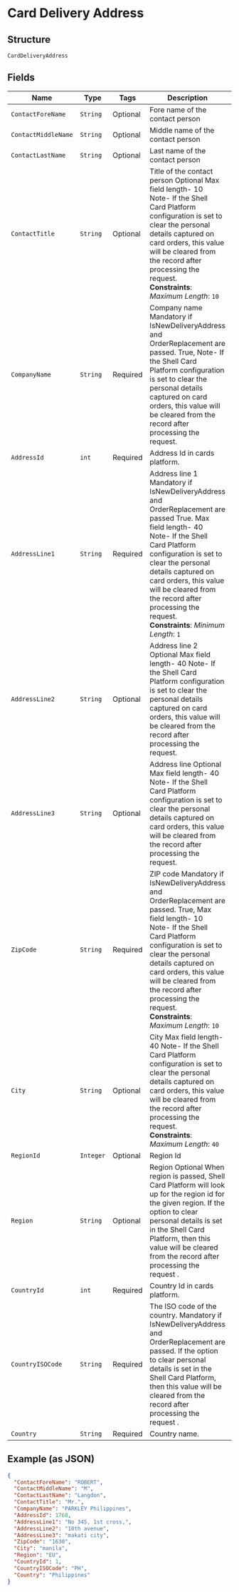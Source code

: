 
# Card Delivery Address

## Structure

`CardDeliveryAddress`

## Fields

| Name | Type | Tags | Description | Getter | Setter |
|  --- | --- | --- | --- | --- | --- |
| `ContactForeName` | `String` | Optional | Fore name of the contact person | String getContactForeName() | setContactForeName(String contactForeName) |
| `ContactMiddleName` | `String` | Optional | Middle name of the contact person | String getContactMiddleName() | setContactMiddleName(String contactMiddleName) |
| `ContactLastName` | `String` | Optional | Last name of the contact person | String getContactLastName() | setContactLastName(String contactLastName) |
| `ContactTitle` | `String` | Optional | Title of the contact person Optional Max field length- 10 Note- If the Shell Card Platform configuration is set to clear the personal details captured on card orders, this value will be cleared from the record after processing the request.<br>**Constraints**: *Maximum Length*: `10` | String getContactTitle() | setContactTitle(String contactTitle) |
| `CompanyName` | `String` | Required | Company name Mandatory if IsNewDeliveryAddress and OrderReplacement are passed. True, Note- If the Shell Card Platform configuration is set to clear the personal details captured on card orders, this value will be cleared from the record after processing the request. | String getCompanyName() | setCompanyName(String companyName) |
| `AddressId` | `int` | Required | Address Id in cards platform. | int getAddressId() | setAddressId(int addressId) |
| `AddressLine1` | `String` | Required | Address line 1 Mandatory if IsNewDeliveryAddress and OrderReplacement are passed True. Max field length- 40 Note- If the Shell Card Platform configuration is set to clear the personal details captured on card orders, this value will be cleared from the record after processing the request.<br>**Constraints**: *Minimum Length*: `1` | String getAddressLine1() | setAddressLine1(String addressLine1) |
| `AddressLine2` | `String` | Optional | Address line 2 Optional Max field length- 40 Note- If the Shell Card Platform configuration is set to clear the personal details captured on card orders, this value will be cleared from the record after processing the request. | String getAddressLine2() | setAddressLine2(String addressLine2) |
| `AddressLine3` | `String` | Optional | Address line Optional Max field length- 40 Note- If the Shell Card Platform configuration is set to clear the personal details captured on card orders, this value will be cleared from the record after processing the request. | String getAddressLine3() | setAddressLine3(String addressLine3) |
| `ZipCode` | `String` | Required | ZIP code Mandatory if IsNewDeliveryAddress and OrderReplacement are passed. True, Max field length- 10 Note- If the Shell Card Platform configuration is set to clear the personal details captured on card orders, this value will be cleared from the record after processing the request.<br>**Constraints**: *Maximum Length*: `10` | String getZipCode() | setZipCode(String zipCode) |
| `City` | `String` | Optional | City Max field length- 40 Note- If the Shell Card Platform configuration is set to clear the personal details captured on card orders, this value will be cleared from the record after processing the request.<br>**Constraints**: *Maximum Length*: `40` | String getCity() | setCity(String city) |
| `RegionId` | `Integer` | Optional | Region Id | Integer getRegionId() | setRegionId(Integer regionId) |
| `Region` | `String` | Optional | Region Optional When region is passed, Shell Card Platform will look up for the region id for the given region.  If the option to clear personal details is set in the Shell Card Platform, then this value will be cleared from the record after processing the request . | String getRegion() | setRegion(String region) |
| `CountryId` | `int` | Required | Country Id in cards platform. | int getCountryId() | setCountryId(int countryId) |
| `CountryISOCode` | `String` | Required | The ISO code of the country. Mandatory if IsNewDeliveryAddress and OrderReplacement are passed. If the option to clear personal details is set in the Shell Card Platform, then this value will be cleared from the record after processing the request . | String getCountryISOCode() | setCountryISOCode(String countryISOCode) |
| `Country` | `String` | Required | Country name. | String getCountry() | setCountry(String country) |

## Example (as JSON)

```json
{
  "ContactForeName": "ROBERT",
  "ContactMiddleName": "M",
  "ContactLastName": "Langdon",
  "ContactTitle": "Mr.",
  "CompanyName": "PARKLEY Philippines",
  "AddressId": 1768,
  "AddressLine1": "No 345, 1st cross,",
  "AddressLine2": "10th avenue",
  "AddressLine3": "makati city",
  "ZipCode": "1630",
  "City": "manila",
  "Region": "EU",
  "CountryId": 1,
  "CountryISOCode": "PH",
  "Country": "Philippines"
}
```

